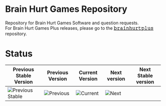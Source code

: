 # Brain Hurt Games Repository

Repository for Brain Hurt Games Software and question requests.<br>
For Brain Hurt Games Plus releases, please go to the [**𝚋𝚛𝚊𝚒𝚗𝚑𝚞𝚛𝚝𝚙𝚕𝚞𝚜**](https://github.com/larrystudios/brainhurtplus) repository.


# Status

|Previous Stable Version|Previous Version|Current Version|Next version|Next Stable version|
|-|-|-|-|-|
|![Previous Stable](https://img.shields.io/badge/Previous%20Stable%20Version-v2‒anniversary-f80.svg)|![Previous](https://img.shields.io/badge/Previous%20Version-v2.5.0‒beta.8-yellow.svg)|![Current](https://img.shields.io/badge/Current%20Version-v2.5.0‒beta.8-brightgreen.svg)|![Next](https://img.shields.io/badge/Next%20Version-v2.5.0‒beta.-yellow.svg)

